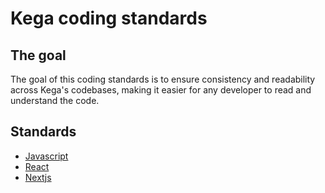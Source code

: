 # Kega coding standards

## The goal

The goal of this coding standards is to ensure consistency and readability across Kega's codebases, making it easier for any developer to read and understand the code.

## Standards
  - [Javascript](javascript/)
  - [React](react/)
  - [Nextjs](nextjs/)
